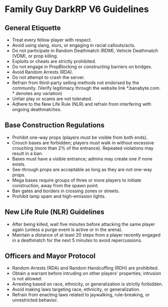 # Family Guy DarkRP V6 Guidelines

## General Etiquette
- Treat every fellow player with respect.
- Avoid using slang, slurs, or engaging in racial callouts/acts.
- Do not participate in Random Deathmatch (RDM), Vehicle Deathmatch (VDM), or prop killing.
- Exploits or cheats are strictly prohibited.
- Do not engage in PropBlocking or constructing barriers on bridges.
- Avoid Random Arrests (RDA).
- Do not attempt to crash the server.
- Refrain from third-party selling methods not endorsed by the community. (Verify legitimacy through the website link *.banabyte.com. * denotes any variation)
- Unfair play or scams are not tolerated.
- Adhere to the New Life Rule (NLR) and refrain from interfering with ongoing deathmatches.

## Base Construction Regulations
- Prohibit one-way props (players must be visible from both ends).
- Crouch bases are forbidden; players must walk in without excessive crouching (more than 2% of the entrance). Repeated violations may result in a ban.
- Bases must have a visible entrance; admins may create one if none exists.
- See-through props are acceptable as long as they are not one-way props.
- Mega bases require groups of three or more players to initiate construction, away from the spawn point.
- Ban gates and borders in crossing zones or streets.
- Prohibit lamp spam and high-emission lights.

## New Life Rule (NLR) Guidelines
- After being killed, wait five minutes before attacking the same player again (unless a purge event is active or in the arena).
- Maintain a distance of at least 20 steps from a player recently engaged in a deathmatch for the next 5 minutes to avoid repercussions.

## Officers and Mayor Protocol
- Random Arrests (RDA) and Random Handcuffing (RDH) are prohibited.
- Obtain a warrant before intruding on other players' properties; intrusion is not allowed.
- Arresting based on race, ethnicity, or generalization is strictly forbidden.
- Avoid making laws targeting race, ethnicity, or generalization.
- Refrain from enacting laws related to jaywalking, rule-breaking, or unrestricted behavior.
